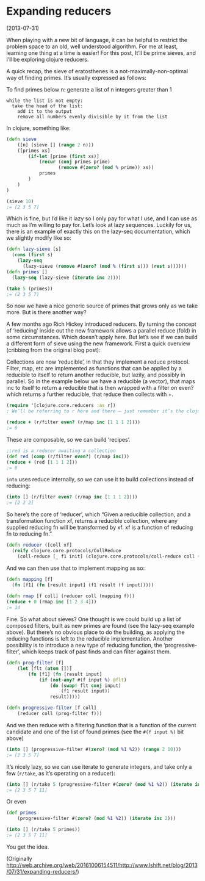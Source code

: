 # Expanding reducers

(2013-07-31)

When playing with a new bit of language, it can be helpful to restrict the problem space to an old, well understood algorithm. For me at least, learning one thing at a time is easier! For this post, It’ll be prime sieves, and I’ll be exploring clojure reducers.

A quick recap, the sieve of eratosthenes is a not-maximally-non-optimal way of finding primes. It’s usually expressed as follows:


To find primes below n: generate a list of n integers greater than 1 
```
while the list is not empty: 
  take the head of the list: 
    add it to the output 
    remove all numbers evenly divisible by it from the list
```

In clojure, something like:

```clojure
(defn sieve 
    ([n] (sieve [] (range 2 n))) 
    ([primes xs]
        (if-let [prime (first xs)] 
            (recur (conj primes prime)
                   (remove #(zero? (mod % prime)) xs))
            primes
        )
    )
) 

(sieve 10)
;= [2 3 5 7]
```
Which is fine, but I’d like it lazy so I only pay for what I use, and I can use as much as I’m willing to pay for. Let’s look at lazy sequences. Luckily for us, there is an example of exactly this on the lazy-seq documentation, which we slightly modify like so:

```clojure
(defn lazy-sieve [s] 
  (cons (first s) 
    (lazy-seq 
      (lazy-sieve (remove #(zero? (mod % (first s))) (rest s))))))
(defn primes [] 
  (lazy-seq (lazy-sieve (iterate inc 2))))

(take 5 (primes)) 
;= (2 3 5 7)
```
So now we have a nice generic source of primes that grows only as we take more. But is there another way?

A few months ago Rich Hickey introduced reducers. By turning the concept of ‘reducing’ inside out the new framework allows a parallel reduce (fold) in some circumstances. Which doesn’t apply here. But let’s see if we can build a different form of sieve using the new framework. First a quick overview (cribbing from the original blog post):

Collections are now ‘reducible’, in that they implement a reduce protocol. Filter, map, etc are implemented as functions that can be applied by a reducible to itself to return another reducible, but lazily, and possibly in parallel. So in the example below we have a reducible (a vector), that maps inc to itself to return a reducible that is then wrapped with a filter on even? which returns a further reducible, that reduce then collects with +.

```clojure
(require '[clojure.core.reducers :as r])
; We’ll be referring to r here and there – just remember it’s the clojure.core.reducers namespace

(reduce + (r/filter even? (r/map inc [1 1 1 2])))
;= 6
```
These are composable, so we can build ‘recipes’.

```clojure
;;red is a reducer awaiting a collection
(def red (comp (r/filter even?) (r/map inc)))
(reduce + (red [1 1 1 2]))
;= 6
```
`into` uses reduce internally, so we can use it to build collections instead of reducing:
```clojure
(into [] (r/filter even? (r/map inc [1 1 1 2])))
;= [2 2 2]
```
So here’s the core of ‘reducer’, which “Given a reducible collection, and a transformation function xf, returns a reducible collection, where any supplied reducing fn will be transformed by xf. xf is a function of reducing fn to reducing fn.”
```clojure
(defn reducer ([coll xf] 
  (reify clojure.core.protocols/CollReduce 
    (coll-reduce [_ f1 init] (clojure.core.protocols/coll-reduce coll (xf f1) init)))))
```
And we can then use that to implement mapping as so:
```clojure
(defn mapping [f] 
  (fn [f1] (fn [result input] (f1 result (f input))))) 
  
(defn rmap [f coll] (reducer coll (mapping f))) 
(reduce + 0 (rmap inc [1 2 3 4]))
;= 14
```
Fine. So what about sieves? One thought is we could build up a list of composed filters, built as new primes are found (see the lazy-seq example above). But there’s no obvious place to do the building, as applying the reducing functions is left to the reducible implementation. Another possibility is to introduce a new type of reducing function, the ‘progressive-filter’, which keeps track of past finds and can filter against them.
```clojure
(defn prog-filter [f] 
    (let [flt (atom [])] 
        (fn [f1] (fn [result input]
            (if (not-any? #(f input %) @flt)
                (do (swap! flt conj input) 
                    (f1 result input))
                result)))))

(defn progressive-filter [f coll] 
    (reducer coll (prog-filter f)))
```
And we then reduce with a filtering function that is a function of the current candidate and one of the list of found primes (see the `#(f input %)` bit above)
```clojure
(into [] (progressive-filter #(zero? (mod %1 %2)) (range 2 10)))
;= [2 3 5 7]
```
It’s nicely lazy, so we can use iterate to generate integers, and take only a few (`r/take`, as it’s operating on a reducer):
```clojure
(into [] (r/take 5 (progressive-filter #(zero? (mod %1 %2)) (iterate inc 2)))) 
;= [2 3 5 7 11]
```
Or even
```clojure
(def primes 
    (progressive-filter #(zero? (mod %1 %2)) (iterate inc 2)))

(into [] (r/take 5 primes))
;= [2 3 5 7 11]
```
You get the idea.


(Originally http://web.archive.org/web/20161006154511/http://www.lshift.net/blog/2013/07/31/expanding-reducers/)